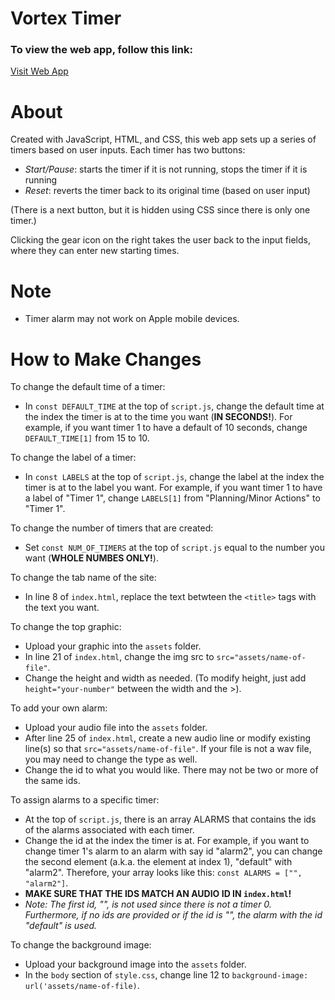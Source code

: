 # Vortex Timer

### To view the web app, follow this link:

[Visit Web App](https://vibrant-media-lab.github.io/Vortex-Timer/)

# About
Created with JavaScript, HTML, and CSS, this web app sets up a series of timers based on user inputs. Each timer has two buttons:
* _Start/Pause_: starts the timer if it is not running, stops the timer if it is running
* _Reset_: reverts the timer back to its original time (based on user input)

(There is a next button, but it is hidden using CSS since there is only one timer.)

Clicking the gear icon on the right takes the user back to the input fields, where they can enter new starting times. 

# Note
* Timer alarm may not work on Apple mobile devices.

# How to Make Changes
To change the default time of a timer:
* In `const DEFAULT_TIME` at the top of `script.js`, change the default time at the index the timer is at to the time you want (**IN SECONDS!**). For example, if you want timer 1 to have a default of 10 seconds, change `DEFAULT_TIME[1]` from 15 to 10.

To change the label of a timer:
* In `const LABELS` at the top of `script.js`, change the label at the index the timer is at to the label you want. For example, if you want timer 1 to have a label of "Timer 1", change `LABELS[1]` from "Planning/Minor Actions" to "Timer 1".

To change the number of timers that are created:
* Set `const NUM_OF_TIMERS` at the top of `script.js` equal to the number you want (**WHOLE NUMBES ONLY!**).

To change the tab name of the site:
* In line 8 of `index.html`, replace the text betwteen the `<title>` tags with the text you want. 

To change the top graphic:
* Upload your graphic into the `assets` folder. 
* In line 21 of `index.html`, change the img src to `src="assets/name-of-file"`.
* Change the height and width as needed. (To modify height, just add `height="your-number"` between the width and the >).

To add your own alarm:
* Upload your audio file into the `assets` folder.
* After line 25 of `index.html`, create a new audio line or modify existing line(s) so that `src="assets/name-of-file"`. If your file is not a wav file, you may need to change the type as well. 
* Change the id to what you would like. There may not be two or more of the same ids.

To assign alarms to a specific timer:
* At the top of `script.js`, there is an array ALARMS that contains the ids of the alarms associated with each timer.
* Change the id at the index the timer is at. For example, if you want to change timer 1's alarm to an alarm with say id "alarm2", you can change the second element (a.k.a. the element at index 1), "default" with "alarm2". Therefore, your array looks like this:  `const ALARMS = ["", "alarm2"]`.
* **MAKE SURE THAT THE IDS MATCH AN AUDIO ID IN `index.html`!**
* _Note: The first id, "", is not used since there is not a timer 0. Furthermore, if no ids are provided or if the id is "", the alarm with the id "default" is used._ 

To change the background image:
* Upload your background image into the `assets` folder.
* In the `body` section of `style.css`, change line 12 to `background-image: url('assets/name-of-file)`.
